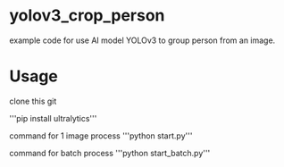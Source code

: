 # yolov3_crop_person

example code for use AI model YOLOv3 to group person from an image.

# Usage

clone this git

'''pip install ultralytics'''

command for 1 image process
'''python start.py'''

command for batch process
'''python start_batch.py'''